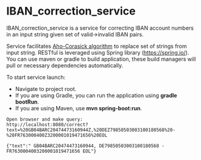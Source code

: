 # IBAN_correction_service

IBAN_correction_service is a service for correcting IBAN account numbers in an input string given set of valid->invalid IBAN pairs.

Service facilitates [Aho-Corasick algorithm](https://en.wikipedia.org/wiki/Aho%E2%80%93Corasick_algorithm) to replace set of strings from input string. RESTful is leveraged using Spring library (https://spring.io/). You can use maven or gradle to build application, these build managers will pull or necessary dependencies automatically.

To start service launch:
* Navigate to project root.
* If you are using Gradle, you can run the application using **gradle bootRun**.
* If you are using Maven, use **mvn spring-boot:run**.

```
Open browser and make query:
http://localhost:8080/correct?text=%20GB04BARC20474473160944Z,%20DEZ79850503003100180568%20-%20FR763000400Z3200001019471656%20EOL

{"text":" GB04BARC20474473160944, DE79850503003100180568 - FR7630004003200001019471656 EOL"}
```

